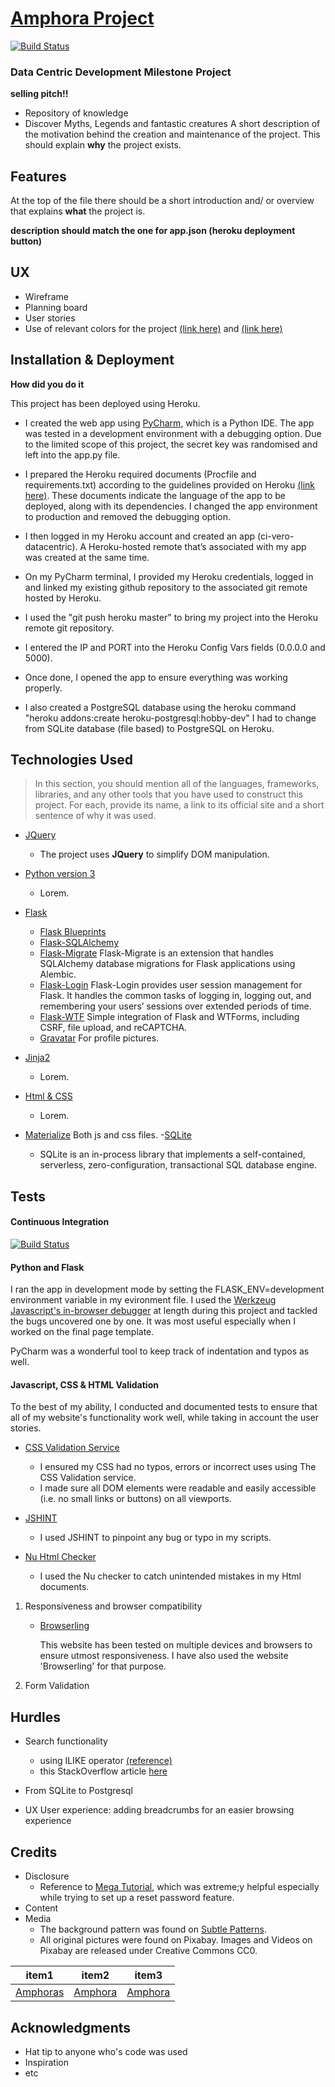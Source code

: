 # [Amphora Project](https://https:/ci-vero-datacentric.herokuapp.com)
[![Build Status](https://travis-ci.org/nuagesdencre/CI_DataCentric.svg?branch=master)](https://travis-ci.org/nuagesdencre/CI_DataCentric)
### Data Centric Development Milestone Project

**selling pitch!!**
- Repository of knowledge
- Discover Myths, Legends and fantastic creatures
A short description of the motivation behind the creation and maintenance of the project. This should explain **why** the project exists.

## Features
At the top of the file there should be a short introduction and/ or overview that explains **what** the project is. 

**description should match the one for app.json (heroku deployment button)**

## UX
- Wireframe
- Planning board
- User stories
- Use of relevant colors for the project [(link here)](https://uxplanet.org/how-color-can-effect-emotion-ccab0431b1d) and [(link here)](https://www.toptal.com/designers/ux/color-in-ux)


## Installation & Deployment

**How did you do it**

This project has been deployed using Heroku.

- I created the web app using [PyCharm](https://www.jetbrains.com/pycharm/), which is a Python IDE. The app was tested in a development environment with a debugging option.
Due to the limited scope of this project, the secret key was randomised and left into the app.py file.

- I prepared the Heroku required documents (Procfile and requirements.txt) according to the guidelines provided on Heroku [(link here)](https://devcenter.heroku.com/articles/deploying-python).
These documents indicate the language of the app to be deployed, along with its dependencies. I changed the app environment to production and removed the debugging option.
- I then logged in my Heroku account and created an app (ci-vero-datacentric). A Heroku-hosted remote that’s associated with my app was created at the same time.
- On my PyCharm terminal, I provided my Heroku credentials, logged in and linked my existing github repository to the associated git remote hosted by Heroku.
- I used the "git push heroku master" to bring my project into the Heroku remote git repository.
- I entered the IP and PORT into the Heroku Config Vars fields (0.0.0.0 and 5000).
- Once done, I opened the app to ensure everything was working properly.
- I also created a PostgreSQL database using the heroku command "heroku addons:create heroku-postgresql:hobby-dev"
    I had to change from SQLite database (file based) to PostgreSQL on Heroku.


## Technologies Used
> In this section, you should mention all of the languages, frameworks, libraries, and any other tools that you have used to construct this project. For each, provide its name, a link to its official site and a short sentence of why it was used.
- [JQuery](https://jquery.com)
    - The project uses **JQuery** to simplify DOM manipulation.
- [Python version 3]()
    - Lorem.
- [Flask]()
    - [Flask Blueprints](http://flask.pocoo.org/docs/1.0/blueprints/)
    - [Flask-SQLAlchemy ](http://flask-sqlalchemy.pocoo.org)
    - [Flask-Migrate](https://flask-migrate.readthedocs.io/en/latest/) Flask-Migrate is an extension that handles SQLAlchemy database migrations for Flask applications using Alembic. 
    - [Flask-Login](https://flask-login.readthedocs.io/en/latest/) Flask-Login provides user session management for Flask. It handles the common tasks of logging in, logging out, and remembering your users’ sessions over extended periods of time.     
    - [Flask-WTF](https://flask-wtf.readthedocs.io/en/stable/) Simple integration of Flask and WTForms, including CSRF, file upload, and reCAPTCHA.
    - [Gravatar](https://en.gravatar.com/site/implement/images) For profile pictures.

- [Jinja2]()
    - Lorem.
- [Html & CSS]()
    - Lorem.
- [Materialize](https://materializecss.com/)
    Both js and css files.
-[SQLite](https://sqlite.org/) 
    - SQLite is an in-process library that implements a self-contained, serverless, zero-configuration, transactional SQL database engine.
## Tests

#### Continuous Integration
[![Build Status](https://travis-ci.org/nuagesdencre/CI_DataCentric.svg?branch=master)](https://travis-ci.org/nuagesdencre/CI_DataCentric)
#### Python and Flask
   I ran the app in development mode by setting the FLASK_ENV=development environment variable in my evironment file.
   I used the [Werkzeug Javascript's in-browser debugger](http://werkzeug.pocoo.org/) at length during this project and tackled the bugs uncovered one by one.
   It was most useful especially when I worked on the final page template.
   
   PyCharm was a wonderful tool to keep track of indentation and typos as well.

#### Javascript, CSS & HTML Validation

To the best of my ability, I conducted and documented tests to ensure that all of my website's functionality work well, while taking in account the user stories.

- [CSS Validation Service](http://jigsaw.w3.org/css-validator/)

    - I ensured my CSS had no typos, errors or incorrect uses using The CSS Validation service.
    - I made sure all DOM elements were readable and easily accessible (i.e. no small links or buttons) on all viewports.

- [JSHINT](https://jshint.com/about/)
    
    - I used JSHINT to pinpoint any bug or typo in my scripts.

- [Nu Html Checker](https://validator.w3.org/nu/about.html)

    - I used the Nu checker to catch unintended mistakes in my Html documents.      


1. Responsiveness and browser compatibility

    - [Browserling](www.browserling.com/)
    
        This website has been tested on multiple devices and browsers to ensure utmost responsiveness.
        I have also used the website 'Browserling' for that purpose.

2. Form Validation
    
## Hurdles
- Search functionality
    - using ILIKE operator [(reference)](https://docs.sqlalchemy.org/en/latest/orm/internals.html?highlight=ilike#sqlalchemy.orm.attributes.QueryableAttribute.ilike)
    - this StackOverflow article [here](https://stackoverflow.com/questions/20336665/lower-like-vs-ilike?noredirect=1&lq=1)
- From SQLite to Postgresql

- UX
User experience: adding breadcrumbs for an easier browsing experience



## Credits

- Disclosure
    - Reference to [Mega Tutorial](https://blog.miguelgrinberg.com/post/the-flask-mega-tutorial-part-ix-pagination), which was extreme;y helpful especially while trying to set up a reset password feature.
- Content
- Media
    - The background pattern was found on [Subtle Patterns](https://www.toptal.com/designers/subtlepatterns/).
    - All original pictures were found on Pixabay. Images and Videos on Pixabay are released under Creative Commons CC0.
    
|item1|item2|item3|
|:-----:|:-----:|:-----:|
|[Amphoras](https://pixabay.com/en/amphora-historically-jugs-3700525/)|[Amphora](https://pixabay.com/en/amphora-poppy-still-life-2780802/)|[Amphora](https://pixabay.com/en/greece-santorini-amphora-2116470/)|


## Acknowledgments
* Hat tip to anyone who's code was used
* Inspiration
* etc
